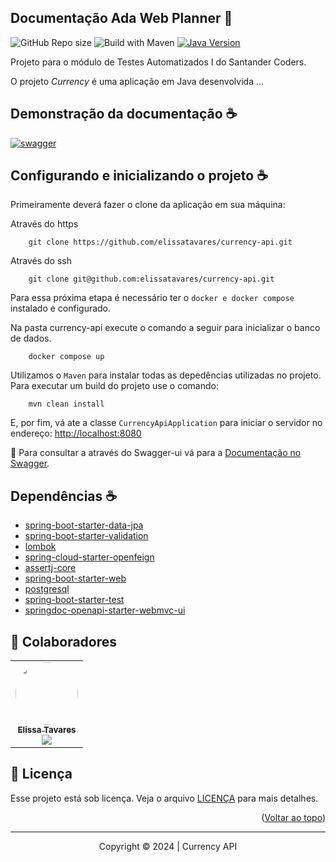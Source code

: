 

## Documentação Ada Web Planner 📕

![GitHub Repo size](https://img.shields.io/github/repo-size/elissatavares/currency-api)
![Build with Maven](https://img.shields.io/badge/Build%20with-Maven-brightblue)
[![Java Version](https://img.shields.io/badge/Java-17-red)](https://docs.oracle.com/javase/17/docs/api/)


Projeto para o módulo de Testes Automatizados I do Santander Coders.

O projeto *Currency* é uma aplicação em Java desenvolvida ...

## Demonstração da documentação ☕

<a href="https://ibb.co/zJC02N4"><img src="https://i.ibb.co/cLR78xr/swagger.gif" alt="swagger" border="0"></a>

## Configurando e inicializando o projeto ☕

Primeiramente deverá fazer o clone da aplicação em sua máquina:

Através do https
```
    git clone https://github.com/elissatavares/currency-api.git
```

Através do ssh
```
    git clone git@github.com:elissatavares/currency-api.git
```

Para essa próxima etapa é necessário ter o  `docker e docker compose` instalado e configurado.

Na pasta currency-api execute o comando a seguir para inicializar o banco de dados.
```
    docker compose up
```

Utilizamos o `Maven` para instalar todas as depedências utilizadas no projeto. Para executar um build do projeto use o comando:

```
    mvn clean install
```

E, por fim, vá ate a classe  `CurrencyApiApplication` para iniciar o servidor no endereço: [http://localhost:8080](http://localhost:8080)

📕 Para consultar a através do Swagger-ui vá para a [Documentação no Swagger](http://localhost:8080/swagger-ui/index.html).


## Dependências ☕

<ul>
    <li>
        <a href="https://mvnrepository.com/artifact/org.springframework.boot/spring-boot-starter-data-jpa">
            spring-boot-starter-data-jpa
        </a>
    </li>
    <li>
        <a href="https://mvnrepository.com/artifact/org.springframework.boot/spring-boot-starter-validation">
           spring-boot-starter-validation
        </a>
    </li>
    <li>
        <a href="https://mvnrepository.com/artifact/org.projectlombok/lombok">
            lombok
        </a>
    </li>
    <li>
        <a href="https://mvnrepository.com/artifact/org.springframework.cloud/spring-cloud-starter-openfeign">
            spring-cloud-starter-openfeign
        </a>
    </li>
    <li>
        <a href="https://mvnrepository.com/artifact/org.assertj/assertj-core">
            assertj-core
        </a>
    </li>
    <li>
        <a href="https://mvnrepository.com/artifact/org.springframework.boot/spring-boot-starter-web">
           spring-boot-starter-web
        </a>
    </li>
    <li>
        <a href="https://mvnrepository.com/artifact/org.postgresql/postgresql">
           postgresql
        </a>
    </li>
    <li>
        <a href="https://docs.spring.io/spring-security/reference/servlet/test/index.html">
           spring-boot-starter-test
        </a>
    </li>
           <li>
        <a href="https://mvnrepository.com/artifact/org.springdoc/springdoc-openapi-starter-webmvc-ui">
           springdoc-openapi-starter-webmvc-ui
        </a>
    </li>
        </a>
    </li>
</ul>




## 🤝 Colaboradores
<a name="contribua"></a>
<table align="center"><tr>
</td>
    <td align="center"><a href="https://github.com/elissatavares" target="_blank"><img style="border-radius: 50%;" src="https://avatars.githubusercontent.com/u/128258713?v=4" width="100px;" alt=""/>
    <br />
    <sub><b>Elissa Tavares</b></sub></a>

<br />
<a href="https://www.linkedin.com/in/elissatavares/" alt="LinkedIn">
  <img src="https://img.shields.io/badge/-Linkedin-0e76a8?style=flat-square&logo=Linkedin&logoColor=white&link=https://linkedin.com/in/elissatavares" /></a>
</td>
  </tr>
</table>


## 📝 Licença
Esse projeto está sob licença. Veja o arquivo [LICENÇA](https://github.com/elissatavares/ada-web-planner/blob/main/LICENSE.md) para mais detalhes.


<p align="right">(<a href="#readme-top">Voltar ao topo</a>)</p>
<hr>
<p align="center">Copyright © 2024 | Currency API </p>



